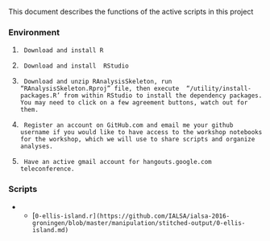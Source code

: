 This document describes the functions of the active scripts in this project



### Environment
1.      Download and install R 
2.      Download and install  RStudio
3.      Download and unzip RAnalysisSkeleton, run “RAnalysisSkeleton.Rproj” file, then execute  “/utility/install-packages.R’ from within RStudio to install the dependency packages. You may need to click on a few agreement buttons, watch out for them.
4.      Register an account on GitHub.com and email me your github username if you would like to have access to the workshop notebooks for the workshop, which we will use to share scripts and organize analyses.
5.      Have an active gmail account for hangouts.google.com teleconference.


### Scripts

* - [`0-ellis-island.r](https://github.com/IALSA/ialsa-2016-groningen/blob/master/manipulation/stitched-output/0-ellis-island.md)`   
